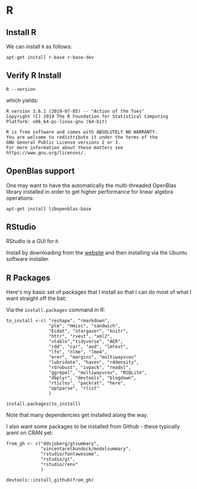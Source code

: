 # R


## Install R

We can install `R` as follows:

```{bash}
apt-get install r-base r-base-dev
```

## Verify R Install

```{R}
R --version
```

which yields:

```{out}
R version 3.6.1 (2019-07-05) -- "Action of the Toes"
Copyright (C) 2019 The R Foundation for Statistical Computing
Platform: x86_64-pc-linux-gnu (64-bit)

R is free software and comes with ABSOLUTELY NO WARRANTY.
You are welcome to redistribute it under the terms of the
GNU General Public License versions 2 or 3.
For more information about these matters see
https://www.gnu.org/licenses/.
```

## OpenBlas support 

One may want to have the automatically the multi-threaded OpenBlas library installed in order to get higher performance for linear algebra operations:

```{bash}
apt-get install libopenblas-base
```

## RStudio

RStudio is a GUI for `R`.

Install by downloading from the [website](https://rstudio.com/products/rstudio/download/#download) and then installing via the Ubuntu software installer.

## R Packages

Here's my basic set of packages that I install so that I can do most of what I want straight off the bat:

Via the `install.packages` command in R:

```{r}
to_install <-c( "reshape", "rmarkdown",
                "plm", "Hmisc", "sandwich",
                "Ecdat", "stargazer", "knitr",
                "httr", "rvest", "xml2",
                "xtable","tidyverse", "AER",
                "rdd", "car", "aod", "lmtest",
                "lfe", "nlme", "lme4",
                "erer", "margins", "multiwayvcov"
                "lubridate", "haven", "rddensity",
                "rdrobust", "ivpack", "readxl",
                "ggrepel", "multiwayvcov", "RSQLite", 
                "dbplyr", "devtools", "blogdown", 
                "rticles", "packrat", "here",
                "optparse", "rlist"
                )

install.packages(to_install)
```

Note that many dependencies get installed along the way.

I also want some packages to be installed from Github - these typically arent on CRAN yet:

```{r}
from_gh <- c("ddsjoberg/gtsummary", 
             "vincentarelbundock/modelsummary", 
             "rstudio/fontawesome", 
             "rstudio/gt",
             "rstudio/renv"
             )

devtools::install_github(from_gh)
```
